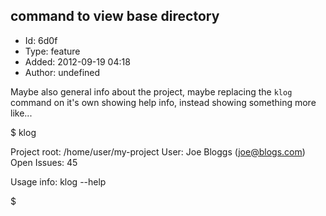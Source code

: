 ## command to view base directory
+ Id: 6d0f
+ Type: feature
+ Added: 2012-09-19 04:18
+ Author: undefined

Maybe also general info about the project, maybe replacing the `klog` command on it's own showing help info, instead showing something more like...

  $ klog

  Project root: /home/user/my-project
  User: Joe Bloggs (joe@blogs.com)
  Open Issues: 45

  Usage info: klog --help

  $